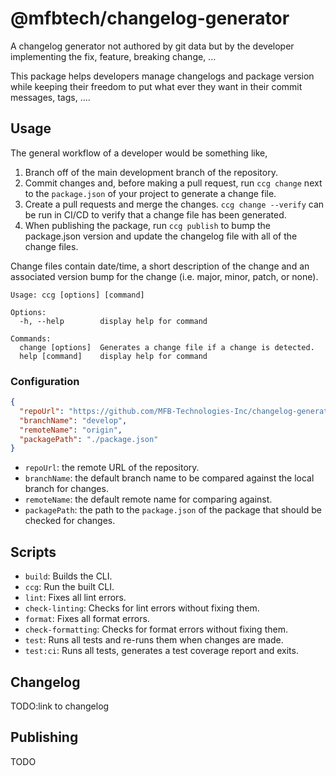 # @mfbtech/changelog-generator

A changelog generator not authored by git data but by the developer implementing the fix, feature, breaking change, ...

This package helps developers manage changelogs and package version while keeping their freedom to put what ever they want in their commit messages, tags, ....

## Usage

The general workflow of a developer would be something like,

1. Branch off of the main development branch of the repository.
1. Commit changes and, before making a pull request, run `ccg change` next to the `package.json` of your project to generate a change file.
1. Create a pull requests and merge the changes. `ccg change --verify` can be run in CI/CD to verify that a change file has been generated.
1. When publishing the package, run `ccg publish` to bump the package.json version and update the changelog file with all of the change files.

Change files contain date/time, a short description of the change and an associated version bump for the change (i.e. major, minor, patch, or none).

<!-- TODO: update before pr -->

```text
Usage: ccg [options] [command]

Options:
  -h, --help        display help for command

Commands:
  change [options]  Generates a change file if a change is detected.
  help [command]    display help for command
```

### Configuration

```json
{
  "repoUrl": "https://github.com/MFB-Technologies-Inc/changelog-generator.git",
  "branchName": "develop",
  "remoteName": "origin",
  "packagePath": "./package.json"
}
```

- `repoUrl`: the remote URL of the repository.
- `branchName`: the default branch name to be compared against the local branch for changes.
- `remoteName`: the default remote name for comparing against.
- `packagePath`: the path to the `package.json` of the package that should be checked for changes.

## Scripts

- `build`: Builds the CLI.
- `ccg`: Run the built CLI.
- `lint`: Fixes all lint errors.
- `check-linting`: Checks for lint errors without fixing them.
- `format`: Fixes all format errors.
- `check-formatting`: Checks for format errors without fixing them.
- `test`: Runs all tests and re-runs them when changes are made.
- `test:ci`: Runs all tests, generates a test coverage report and exits.

## Changelog

TODO:link to changelog

## Publishing

TODO
